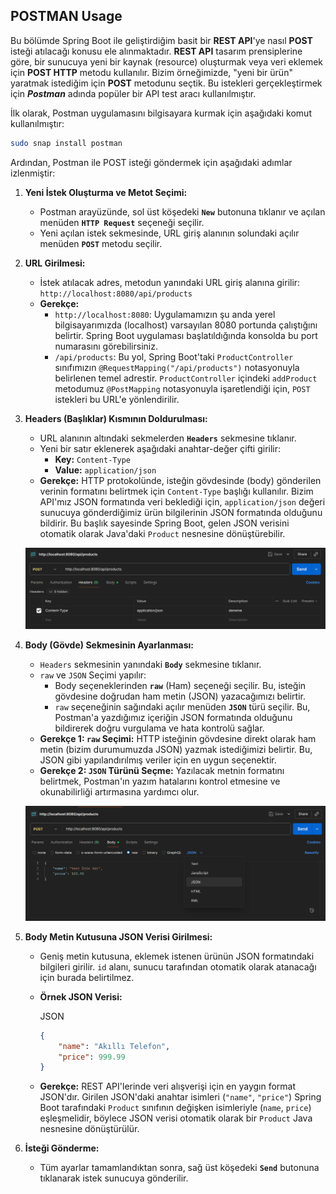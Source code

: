 ## POSTMAN Usage

Bu bölümde Spring Boot ile geliştirdiğim basit bir **REST API**'ye nasıl **POST** isteği atılacağı konusu ele alınmaktadır. **REST API** tasarım prensiplerine göre, bir sunucuya yeni bir kaynak (resource) oluşturmak veya veri eklemek için **POST HTTP** metodu kullanılır. Bizim örneğimizde, "yeni bir ürün" yaratmak istediğim için **POST** metodunu seçtik. Bu istekleri gerçekleştirmek için ***Postman*** adında popüler bir API test aracı kullanılmıştır.

İlk olarak, Postman uygulamasını bilgisayara kurmak için aşağıdaki komut kullanılmıştır:
```bash
sudo snap install postman
```



Ardından, Postman ile POST isteği göndermek için aşağıdaki adımlar izlenmiştir:

1. **Yeni İstek Oluşturma ve Metot Seçimi:**

   - Postman arayüzünde, sol üst köşedeki **`New`** butonuna tıklanır ve açılan menüden **`HTTP Request`** seçeneği seçilir.
   - Yeni açılan istek sekmesinde, URL giriş alanının solundaki açılır menüden **`POST`** metodu seçilir.

2. **URL Girilmesi:**

   - İstek atılacak adres, metodun yanındaki URL giriş alanına girilir: `http://localhost:8080/api/products`
   - **Gerekçe:**
     - `http://localhost:8080`: Uygulamamızın şu anda yerel bilgisayarımızda (localhost) varsayılan 8080 portunda çalıştığını belirtir. Spring Boot uygulaması başlatıldığında konsolda bu port numarasını görebilirsiniz.
     - `/api/products`: Bu yol, Spring Boot'taki `ProductController` sınıfımızın `@RequestMapping("/api/products")` notasyonuyla belirlenen temel adrestir. `ProductController` içindeki `addProduct` metodumuz `@PostMapping` notasyonuyla işaretlendiği için, `POST` istekleri bu URL'e yönlendirilir.

3. **Headers (Başlıklar) Kısmının Doldurulması:**

   - URL alanının altındaki sekmelerden **`Headers`** sekmesine tıklanır.
   - Yeni bir satır eklenerek aşağıdaki anahtar-değer çifti girilir:
     - **Key:** `Content-Type`
     - **Value:** `application/json`
   - **Gerekçe:** HTTP protokolünde, isteğin gövdesinde (body) gönderilen verinin formatını belirtmek için `Content-Type` başlığı kullanılır. Bizim API'mız JSON formatında veri beklediği için, `application/json` değeri sunucuya gönderdiğimiz ürün bilgilerinin JSON formatında olduğunu bildirir. Bu başlık sayesinde Spring Boot, gelen JSON verisini otomatik olarak Java'daki `Product` nesnesine dönüştürebilir.

   ![image1](media/im1.png)

4. **Body (Gövde) Sekmesinin Ayarlanması:**

   - `Headers` sekmesinin yanındaki **`Body`** sekmesine tıklanır.
   - `raw` ve `JSON` Seçimi yapılır:
     - Body seçeneklerinden **`raw`** (Ham) seçeneği seçilir. Bu, isteğin gövdesine doğrudan ham metin (JSON) yazacağımızı belirtir.
     - `raw` seçeneğinin sağındaki açılır menüden **`JSON`** türü seçilir. Bu, Postman'a yazdığımız içeriğin JSON formatında olduğunu bildirerek doğru vurgulama ve hata kontrolü sağlar.
   - **Gerekçe 1: `raw` Seçimi:** HTTP isteğinin gövdesine direkt olarak ham metin (bizim durumumuzda JSON) yazmak istediğimizi belirtir. Bu, JSON gibi yapılandırılmış veriler için en uygun seçenektir.
   - **Gerekçe 2: `JSON` Türünü Seçme:** Yazılacak metnin formatını belirtmek, Postman'ın yazım hatalarını kontrol etmesine ve okunabilirliği artırmasına yardımcı olur.

   ![image2](media/im2.png)

5. **Body Metin Kutusuna JSON Verisi Girilmesi:**

   - Geniş metin kutusuna, eklemek istenen ürünün JSON formatındaki bilgileri girilir. `id` alanı, sunucu tarafından otomatik olarak atanacağı için burada belirtilmez.

   - **Örnek JSON Verisi:**

     JSON

     ```json
     {
         "name": "Akıllı Telefon",
         "price": 999.99
     }
     ```

   - **Gerekçe:** REST API'lerinde veri alışverişi için en yaygın format JSON'dır. Girilen JSON'daki anahtar isimleri (`"name"`, `"price"`) Spring Boot tarafındaki `Product` sınıfının değişken isimleriyle (`name`, `price`) eşleşmelidir, böylece JSON verisi otomatik olarak bir `Product` Java nesnesine dönüştürülür.

6. **İsteği Gönderme:**

   - Tüm ayarlar tamamlandıktan sonra, sağ üst köşedeki **`Send`** butonuna tıklanarak istek sunucuya gönderilir.

